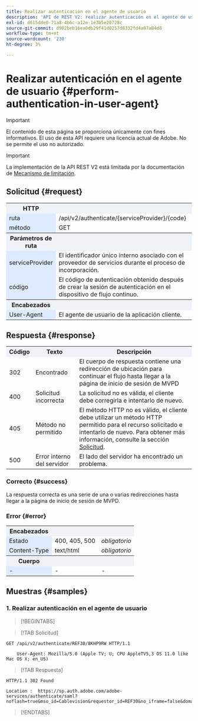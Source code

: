 ```yaml
---
title: Realizar autenticación en el agente de usuario
description: 'API de REST V2: realizar autenticación en el agente de usuario'
exl-id: d615dde0-71a8-4b6c-a12e-1e3b5e20728c
source-git-commit: d982beb16ea0db29f41d0257d8332fd4a07a84d8
workflow-type: tm+mt
source-wordcount: '230'
ht-degree: 3%

---
```


# Realizar autenticación en el agente de usuario {#perform-authentication-in-user-agent}

>[!IMPORTANT]
>
> El contenido de esta página se proporciona únicamente con fines informativos. El uso de esta API requiere una licencia actual de Adobe. No se permite el uso no autorizado.

>[!IMPORTANT]
>
> La implementación de la API REST V2 está limitada por la documentación de [Mecanismo de limitación](/help/authentication/integration-guide-programmers/throttling-mechanism.md).

## Solicitud {#request}

<table style="table-layout:auto">
   <tr>
      <th style="background-color: #EFF2F7;">HTTP</th>
      <th style="background-color: #EFF2F7;"></th>
      <th style="background-color: #EFF2F7;"></th>
   </tr>
   <tr>
      <td style="background-color: #DEEBFF;">ruta</td>
      <td>/api/v2/authenticate/{serviceProvider}/{code}</td>
      <td></td>
   </tr>
   <tr>
      <td style="background-color: #DEEBFF;">método</td>
      <td>GET</td>
      <td></td>
   </tr>
   <tr>
      <th style="background-color: #EFF2F7;">Parámetros de ruta</th>
      <th style="background-color: #EFF2F7;"></th>
      <th style="background-color: #EFF2F7;"></th>
   </tr>
   <tr>
      <td style="background-color: #DEEBFF;">serviceProvider</td>
      <td>El identificador único interno asociado con el proveedor de servicios durante el proceso de incorporación.</td>
      <td><i>obligatorio</i></td>
   </tr>
   <tr>
      <td style="background-color: #DEEBFF;">código</td>
      <td>El código de autenticación obtenido después de crear la sesión de autenticación en el dispositivo de flujo continuo.</td>
      <td><i>obligatorio</i></td>
   </tr>
   <tr>
      <th style="background-color: #EFF2F7;">Encabezados</th>
      <th style="background-color: #EFF2F7;"></th>
      <th style="background-color: #EFF2F7;"></th>
   </tr>
   <tr>
      <td style="background-color: #DEEBFF;">User-Agent</td>
      <td>El agente de usuario de la aplicación cliente.</td>
      <td>opcional</td>
   </tr>
</table>

## Respuesta {#response}

<table style="table-layout:auto">
   <tr>
      <th style="background-color: #EFF2F7;">Código</th>
      <th style="background-color: #EFF2F7;">Texto</th>
      <th style="background-color: #EFF2F7;">Descripción</th>
   </tr>
   <tr>
      <td>302</td>
      <td>Encontrado</td>
      <td>
        El cuerpo de respuesta contiene una redirección de ubicación para continuar el flujo hasta llegar a la página de inicio de sesión de MVPD
      </td>
   </tr>
   <tr>
      <td>400</td>
      <td>Solicitud incorrecta</td>
      <td>
        La solicitud no es válida, el cliente debe corregirla e intentarlo de nuevo.
      </td>
   </tr>
   <tr>
      <td>405</td>
      <td>Método no permitido</td>
      <td>
        El método HTTP no es válido, el cliente debe utilizar un método HTTP permitido para el recurso solicitado e intentarlo de nuevo. Para obtener más información, consulte la sección <a href="#request">Solicitud</a>.
      </td>
   </tr>
   <tr>
      <td>500</td>
      <td>Error interno del servidor</td>
      <td>
        El lado del servidor ha encontrado un problema.
      </td>
   </tr>
</table>

### Correcto {#success}

La respuesta correcta es una serie de una o varias redirecciones hasta llegar a la página de inicio de sesión de MVPD.

### Error {#error}

<table style="table-layout:auto">
   <tr>
      <th style="background-color: #EFF2F7;">Encabezados</th>
      <th style="background-color: #EFF2F7;"></th>
      <th style="background-color: #EFF2F7;"></th>
   </tr>
   <tr>
      <td style="background-color: #DEEBFF;">Estado</td>
      <td>400, 405, 500</td>
      <td><i>obligatorio</i></td>
   </tr>
   <tr>
      <td style="background-color: #DEEBFF;">Content-Type</td>
      <td>text/html</td>
      <td><i>obligatorio</i></td>
   </tr>
   <tr>
      <th style="background-color: #EFF2F7;">Cuerpo</th>
      <th style="background-color: #EFF2F7;"></th>
      <th style="background-color: #EFF2F7;"></th>
   </tr>
   <tr>
      <td style="background-color: #DEEBFF;">-</td>
      <td>-</td>
      <td>-</td>
   </tr>
</table>

## Muestras {#samples}

### 1. Realizar autenticación en el agente de usuario

>[!BEGINTABS]

>[!TAB Solicitud]

```HTTPS
GET /api/v2/authenticate/REF30/8KHP9RW HTTP/1.1

    User-Agent: Mozilla/5.0 (Apple TV; U; CPU AppleTV5,3 OS 11.0 like Mac OS X; en_US)
```

>[!TAB Respuesta]

```HTTPS
HTTP/1.1 302 Found

Location :  https://sp.auth.adobe.com/adobe-services/authenticate/saml?noflash=true&mso_id=Cablevision&requestor_id=REF30&no_iframe=false&domain_name=adobe.com&redirect_url=http%3A%2F%2Fadobe.com%2Fapitest%2Flive.html
```

>[!ENDTABS]
